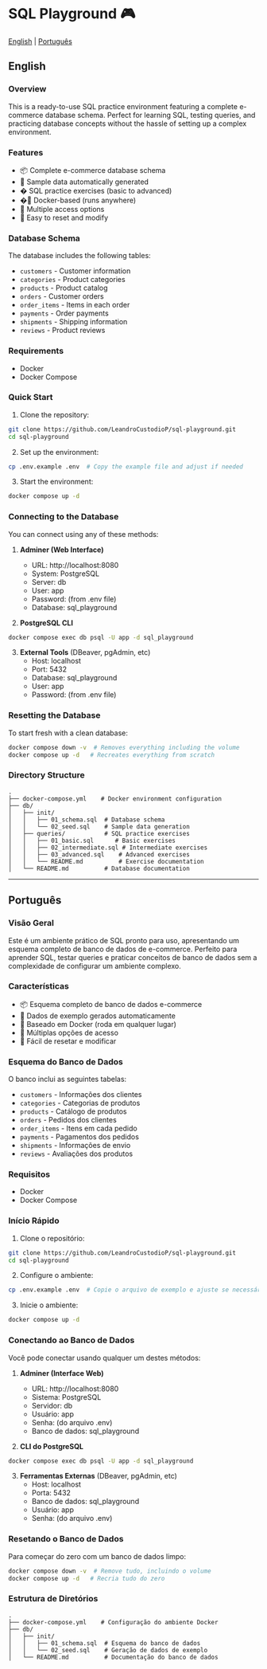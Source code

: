 # SQL Playground 🎮

[English](#english) | [Português](#português)

## English

### Overview
This is a ready-to-use SQL practice environment featuring a complete e-commerce database schema. Perfect for learning SQL, testing queries, and practicing database concepts without the hassle of setting up a complex environment.

### Features
- 📦 Complete e-commerce database schema
- 🔄 Sample data automatically generated
- � SQL practice exercises (basic to advanced)
- �🐳 Docker-based (runs anywhere)
- 🔌 Multiple access options
- 🔧 Easy to reset and modify

### Database Schema
The database includes the following tables:
- `customers` - Customer information
- `categories` - Product categories
- `products` - Product catalog
- `orders` - Customer orders
- `order_items` - Items in each order
- `payments` - Order payments
- `shipments` - Shipping information
- `reviews` - Product reviews

### Requirements
- Docker
- Docker Compose

### Quick Start
1. Clone the repository:
```bash
git clone https://github.com/LeandroCustodioP/sql-playground.git
cd sql-playground
```

2. Set up the environment:
```bash
cp .env.example .env  # Copy the example file and adjust if needed
```

3. Start the environment:
```bash
docker compose up -d
```

### Connecting to the Database
You can connect using any of these methods:

1. **Adminer (Web Interface)**
   - URL: http://localhost:8080
   - System: PostgreSQL
   - Server: db
   - User: app
   - Password: (from .env file)
   - Database: sql_playground

2. **PostgreSQL CLI**
```bash
docker compose exec db psql -U app -d sql_playground
```

3. **External Tools** (DBeaver, pgAdmin, etc)
   - Host: localhost
   - Port: 5432
   - Database: sql_playground
   - User: app
   - Password: (from .env file)

### Resetting the Database
To start fresh with a clean database:
```bash
docker compose down -v  # Removes everything including the volume
docker compose up -d   # Recreates everything from scratch
```

### Directory Structure
```
.
├── docker-compose.yml    # Docker environment configuration
├── db/
│   ├── init/
│   │   ├── 01_schema.sql  # Database schema
│   │   └── 02_seed.sql    # Sample data generation
│   ├── queries/           # SQL practice exercises
│   │   ├── 01_basic.sql      # Basic exercises
│   │   ├── 02_intermediate.sql # Intermediate exercises
│   │   ├── 03_advanced.sql    # Advanced exercises
│   │   └── README.md          # Exercise documentation
│   └── README.md          # Database documentation
```

---

## Português

### Visão Geral
Este é um ambiente prático de SQL pronto para uso, apresentando um esquema completo de banco de dados de e-commerce. Perfeito para aprender SQL, testar queries e praticar conceitos de banco de dados sem a complexidade de configurar um ambiente complexo.

### Características
- 📦 Esquema completo de banco de dados e-commerce
- 🔄 Dados de exemplo gerados automaticamente
- 🐳 Baseado em Docker (roda em qualquer lugar)
- 🔌 Múltiplas opções de acesso
- 🔧 Fácil de resetar e modificar

### Esquema do Banco de Dados
O banco inclui as seguintes tabelas:
- `customers` - Informações dos clientes
- `categories` - Categorias de produtos
- `products` - Catálogo de produtos
- `orders` - Pedidos dos clientes
- `order_items` - Itens em cada pedido
- `payments` - Pagamentos dos pedidos
- `shipments` - Informações de envio
- `reviews` - Avaliações dos produtos

### Requisitos
- Docker
- Docker Compose

### Início Rápido
1. Clone o repositório:
```bash
git clone https://github.com/LeandroCustodioP/sql-playground.git
cd sql-playground
```

2. Configure o ambiente:
```bash
cp .env.example .env  # Copie o arquivo de exemplo e ajuste se necessário
```

3. Inicie o ambiente:
```bash
docker compose up -d
```

### Conectando ao Banco de Dados
Você pode conectar usando qualquer um destes métodos:

1. **Adminer (Interface Web)**
   - URL: http://localhost:8080
   - Sistema: PostgreSQL
   - Servidor: db
   - Usuário: app
   - Senha: (do arquivo .env)
   - Banco de dados: sql_playground

2. **CLI do PostgreSQL**
```bash
docker compose exec db psql -U app -d sql_playground
```

3. **Ferramentas Externas** (DBeaver, pgAdmin, etc)
   - Host: localhost
   - Porta: 5432
   - Banco de dados: sql_playground
   - Usuário: app
   - Senha: (do arquivo .env)

### Resetando o Banco de Dados
Para começar do zero com um banco de dados limpo:
```bash
docker compose down -v  # Remove tudo, incluindo o volume
docker compose up -d   # Recria tudo do zero
```

### Estrutura de Diretórios
```
.
├── docker-compose.yml    # Configuração do ambiente Docker
├── db/
│   ├── init/
│   │   ├── 01_schema.sql  # Esquema do banco de dados
│   │   └── 02_seed.sql    # Geração de dados de exemplo
│   └── README.md          # Documentação do banco de dados
```